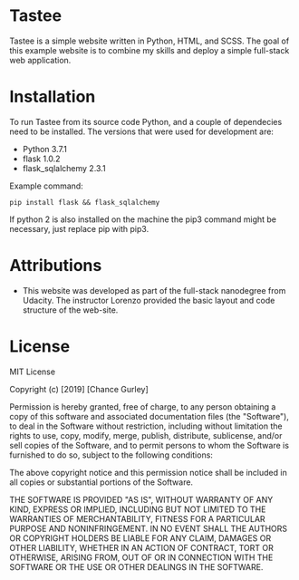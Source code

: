 # Tastee
Tastee is a simple website written in Python, HTML, and SCSS. The goal of this example website is to combine my skills and deploy a simple full-stack web application.
# Installation
To run Tastee from its source code Python, and a couple of dependecies need to be installed. The versions that were used for development are:
- Python 3.7.1 
- flask 1.0.2
- flask_sqlalchemy 2.3.1

Example command:
```
pip install flask && flask_sqlalchemy
```
If python 2 is also installed on the machine the pip3 command might be necessary, just replace pip with pip3.
# Attributions
- This website was developed as part of the full-stack nanodegree from Udacity. The instructor Lorenzo provided the basic layout and code structure of the web-site.
# License
MIT License

Copyright (c) [2019] [Chance Gurley]

Permission is hereby granted, free of charge, to any person obtaining a copy
of this software and associated documentation files (the "Software"), to deal
in the Software without restriction, including without limitation the rights
to use, copy, modify, merge, publish, distribute, sublicense, and/or sell
copies of the Software, and to permit persons to whom the Software is
furnished to do so, subject to the following conditions:

The above copyright notice and this permission notice shall be included in all
copies or substantial portions of the Software.

THE SOFTWARE IS PROVIDED "AS IS", WITHOUT WARRANTY OF ANY KIND, EXPRESS OR
IMPLIED, INCLUDING BUT NOT LIMITED TO THE WARRANTIES OF MERCHANTABILITY,
FITNESS FOR A PARTICULAR PURPOSE AND NONINFRINGEMENT. IN NO EVENT SHALL THE
AUTHORS OR COPYRIGHT HOLDERS BE LIABLE FOR ANY CLAIM, DAMAGES OR OTHER
LIABILITY, WHETHER IN AN ACTION OF CONTRACT, TORT OR OTHERWISE, ARISING FROM,
OUT OF OR IN CONNECTION WITH THE SOFTWARE OR THE USE OR OTHER DEALINGS IN THE
SOFTWARE.